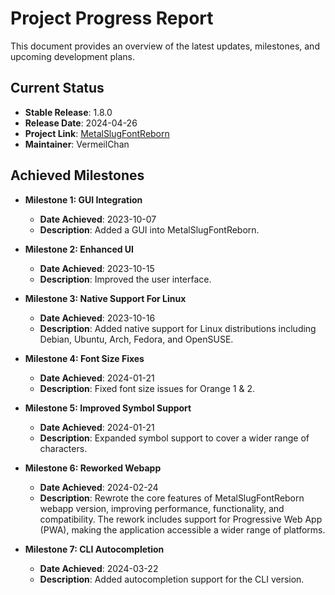 # Project Progress Report

This document provides an overview of the latest updates, milestones, and upcoming development plans.

## Current Status

- **Stable Release**: 1.8.0
- **Release Date**: 2024-04-26
- **Project Link**: [MetalSlugFontReborn](https://github.com/VermeilChan/MetalSlugFontReborn)
- **Maintainer**: VermeilChan

## Achieved Milestones

- **Milestone 1: GUI Integration**
  - **Date Achieved**: 2023-10-07
  - **Description**: Added a GUI into MetalSlugFontReborn.

- **Milestone 2: Enhanced UI**
  - **Date Achieved**: 2023-10-15
  - **Description**: Improved the user interface.

- **Milestone 3: Native Support For Linux**
  - **Date Achieved**: 2023-10-16
  - **Description**: Added native support for Linux distributions including Debian, Ubuntu, Arch, Fedora, and OpenSUSE.

- **Milestone 4: Font Size Fixes**
  - **Date Achieved**: 2024-01-21
  - **Description**:  Fixed font size issues for Orange 1 & 2.

- **Milestone 5: Improved Symbol Support**
  - **Date Achieved**: 2024-01-21
  - **Description**: Expanded symbol support to cover a wider range of characters.

- **Milestone 6: Reworked Webapp**
  - **Date Achieved**: 2024-02-24
  - **Description**: Rewrote the core features of MetalSlugFontReborn webapp version, improving performance, functionality, and compatibility. The rework includes support for Progressive Web App (PWA), making the application accessible a wider range of platforms.

- **Milestone 7: CLI Autocompletion**
  - **Date Achieved**: 2024-03-22
  - **Description**: Added autocompletion support for the CLI version.
